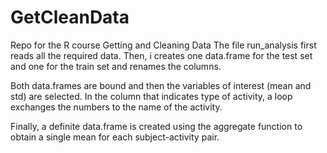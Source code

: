 # GetCleanData
Repo for the R course Getting and Cleaning Data
The file run_analysis first reads all the required data. Then, i creates one data.frame for the test set and one for the train set and renames the columns.

Both data.frames are bound and then the variables of interest (mean and std) are selected. In the column that indicates type of activity, a loop exchanges the numbers to 
the name of the activity.

Finally, a definite data.frame is created using the aggregate function to obtain a single mean for each subject-activity pair.
